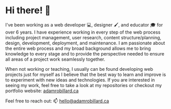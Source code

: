 # Hi there! 👋

I've been working as a web developer 💻, designer 🖌️, and educator 🎓 for over 6 years. I have experience working in every step of the web process including project management, user research, content structure/planning, design, development, deployment, and maintenance. I am passionate about the entire web process and my broad background allows me to bring knowledge to every stage and to provide the perspective needed to ensure all areas of a project work seamlessly together.

When not working or teaching, I usually can be found developing web projects just for myself as I believe that the best way to learn and improve is to experiment with new ideas and technologies. If you are interested in seeing my work, feel free to take a look at my repositories or checkout my portfolio website: [adamrobillard.ca](https://adamrobillard.ca)

Feel free to reach out: 📫 [hello@adamrobillard.ca](mailto:hello@adamrobillard.ca)
<!--
**arobillard/arobillard** is a ✨ _special_ ✨ repository because its `README.md` (this file) appears on your GitHub profile.

Here are some ideas to get you started:

- 🔭 I’m currently working on ...
- 🌱 I’m currently learning ...
- 👯 I’m looking to collaborate on ...
- 🤔 I’m looking for help with ...
- 💬 Ask me about ...
- 📫 How to reach me: ...
- 😄 Pronouns: ...
- ⚡ Fun fact: ...
-->
